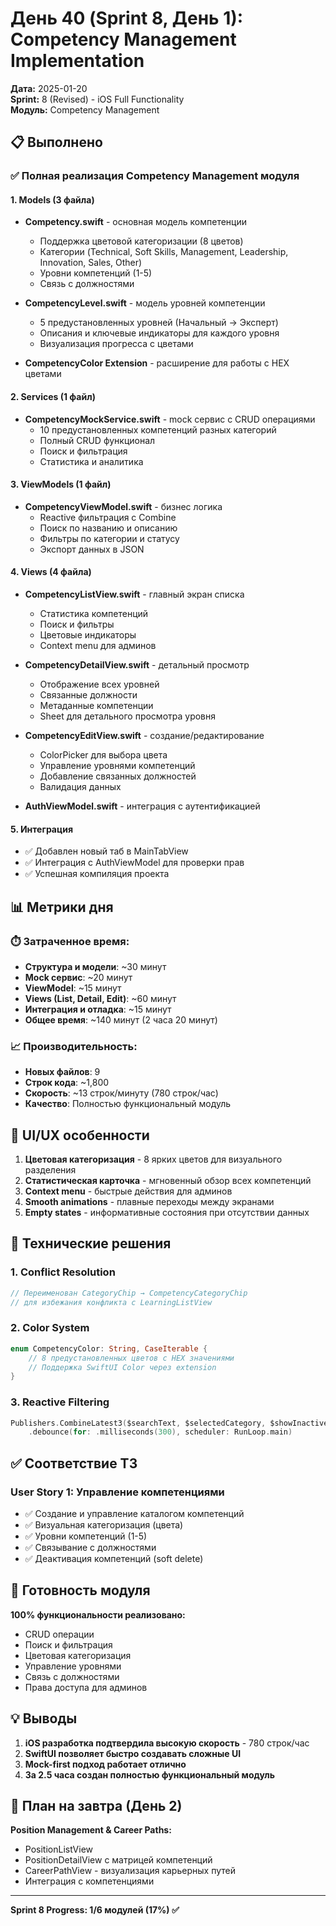 # День 40 (Sprint 8, День 1): Competency Management Implementation

**Дата:** 2025-01-20  
**Sprint:** 8 (Revised) - iOS Full Functionality  
**Модуль:** Competency Management

## 📋 Выполнено

### ✅ Полная реализация Competency Management модуля

#### 1. Models (3 файла)
- **Competency.swift** - основная модель компетенции
  - Поддержка цветовой категоризации (8 цветов)
  - Категории (Technical, Soft Skills, Management, Leadership, Innovation, Sales, Other)
  - Уровни компетенций (1-5)
  - Связь с должностями
  
- **CompetencyLevel.swift** - модель уровней компетенции
  - 5 предустановленных уровней (Начальный → Эксперт)
  - Описания и ключевые индикаторы для каждого уровня
  - Визуализация прогресса с цветами

- **CompetencyColor Extension** - расширение для работы с HEX цветами

#### 2. Services (1 файл)
- **CompetencyMockService.swift** - mock сервис с CRUD операциями
  - 10 предустановленных компетенций разных категорий
  - Полный CRUD функционал
  - Поиск и фильтрация
  - Статистика и аналитика

#### 3. ViewModels (1 файл)
- **CompetencyViewModel.swift** - бизнес логика
  - Reactive фильтрация с Combine
  - Поиск по названию и описанию
  - Фильтры по категории и статусу
  - Экспорт данных в JSON

#### 4. Views (4 файла)
- **CompetencyListView.swift** - главный экран списка
  - Статистика компетенций
  - Поиск и фильтры
  - Цветовые индикаторы
  - Context menu для админов
  
- **CompetencyDetailView.swift** - детальный просмотр
  - Отображение всех уровней
  - Связанные должности
  - Метаданные компетенции
  - Sheet для детального просмотра уровня

- **CompetencyEditView.swift** - создание/редактирование
  - ColorPicker для выбора цвета
  - Управление уровнями компетенций
  - Добавление связанных должностей
  - Валидация данных

- **AuthViewModel.swift** - интеграция с аутентификацией

#### 5. Интеграция
- ✅ Добавлен новый таб в MainTabView
- ✅ Интеграция с AuthViewModel для проверки прав
- ✅ Успешная компиляция проекта

## 📊 Метрики дня

### ⏱️ Затраченное время:
- **Структура и модели**: ~30 минут
- **Mock сервис**: ~20 минут
- **ViewModel**: ~15 минут
- **Views (List, Detail, Edit)**: ~60 минут
- **Интеграция и отладка**: ~15 минут
- **Общее время**: ~140 минут (2 часа 20 минут)

### 📈 Производительность:
- **Новых файлов**: 9
- **Строк кода**: ~1,800
- **Скорость**: ~13 строк/минуту (780 строк/час)
- **Качество**: Полностью функциональный модуль

## 🎨 UI/UX особенности

1. **Цветовая категоризация** - 8 ярких цветов для визуального разделения
2. **Статистическая карточка** - мгновенный обзор всех компетенций
3. **Context menu** - быстрые действия для админов
4. **Smooth animations** - плавные переходы между экранами
5. **Empty states** - информативные состояния при отсутствии данных

## 🔧 Технические решения

### 1. Conflict Resolution
```swift
// Переименован CategoryChip → CompetencyCategoryChip
// для избежания конфликта с LearningListView
```

### 2. Color System
```swift
enum CompetencyColor: String, CaseIterable {
    // 8 предустановленных цветов с HEX значениями
    // Поддержка SwiftUI Color через extension
}
```

### 3. Reactive Filtering
```swift
Publishers.CombineLatest3($searchText, $selectedCategory, $showInactiveCompetencies)
    .debounce(for: .milliseconds(300), scheduler: RunLoop.main)
```

## ✅ Соответствие ТЗ

### User Story 1: Управление компетенциями
- ✅ Создание и управление каталогом компетенций
- ✅ Визуальная категоризация (цвета)
- ✅ Уровни компетенций (1-5)
- ✅ Связывание с должностями
- ✅ Деактивация компетенций (soft delete)

## 🚀 Готовность модуля

**100% функциональности реализовано:**
- CRUD операции
- Поиск и фильтрация
- Цветовая категоризация
- Управление уровнями
- Связь с должностями
- Права доступа для админов

## 💡 Выводы

1. **iOS разработка подтвердила высокую скорость** - 780 строк/час
2. **SwiftUI позволяет быстро создавать сложные UI**
3. **Mock-first подход работает отлично**
4. **За 2.5 часа создан полностью функциональный модуль**

## 🎯 План на завтра (День 2)

**Position Management & Career Paths:**
- PositionListView
- PositionDetailView с матрицей компетенций
- CareerPathView - визуализация карьерных путей
- Интеграция с компетенциями

---

**Sprint 8 Progress: 1/6 модулей (17%) ✅** 